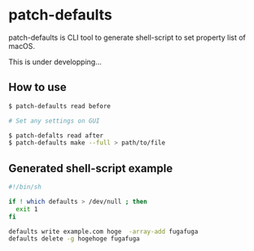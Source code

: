 # patch-defaults

patch-defaults is CLI tool to generate shell-script to set property list of macOS.

This is under developping...

## How to use

```sh
$ patch-defaults read before

# Set any settings on GUI

$ patch-defalts read after
$ patch-defaults make --full > path/to/file

```

## Generated shell-script example

```sh
#!/bin/sh

if ! which defaults > /dev/null ; then
  exit 1
fi

defaults write example.com hoge  -array-add fugafuga
defaults delete -g hogehoge fugafuga

```

